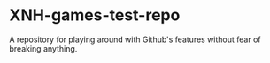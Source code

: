 # XNH-games-test-repo
A repository for playing around with Github's features without fear of breaking anything.
